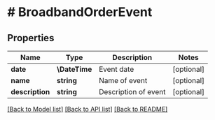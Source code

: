 # # BroadbandOrderEvent

## Properties

Name | Type | Description | Notes
------------ | ------------- | ------------- | -------------
**date** | **\DateTime** | Event date | [optional]
**name** | **string** | Name of event | [optional]
**description** | **string** | Description of event | [optional]

[[Back to Model list]](../../README.md#models) [[Back to API list]](../../README.md#endpoints) [[Back to README]](../../README.md)
